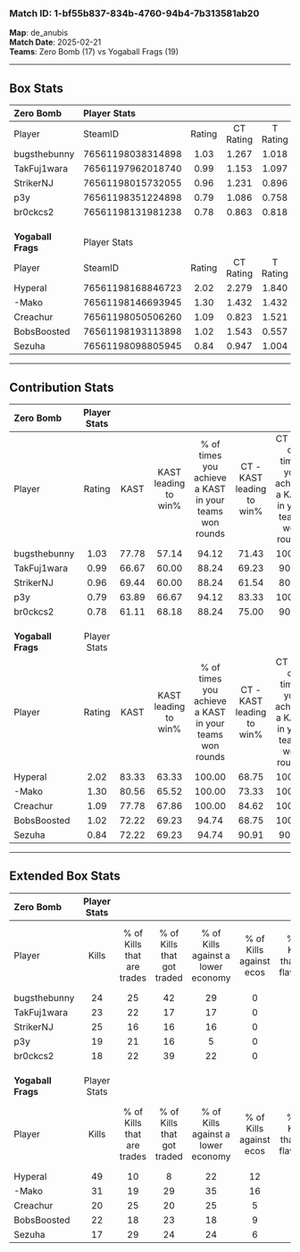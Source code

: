 ### Match ID: 1-bf55b837-834b-4760-94b4-7b313581ab20  
**Map**: de_anubis  
**Match Date**: 2025-02-21  
**Teams**: Zero Bomb (17) vs Yogaball Frags (19)  

---  

## Box Stats  

| **Zero Bomb**      | Player Stats      |        |           |          |       |       |       |         |        |      |     |
| :- | :- | :-: | :-: | :-: | :-: | :-: | :-: | :-: | :-: | :-: | :-: |
| Player             | SteamID           | Rating | CT Rating | T Rating | KAST  |  ADR  | Kills | Assists | Deaths | K/D  | HS% |
| bugsthebunny       | 76561198038314898 |  1.03  |   1.267   |  1.018   | 77.78 | 69.3  |  24   |    5    |   28   | 0.86 | 54  |
| TakFuj1wara        | 76561197962018740 |  0.99  |   1.153   |  1.097   | 66.67 | 75.3  |  23   |    6    |   25   | 0.92 | 52  |
| StrikerNJ          | 76561198015732055 |  0.96  |   1.231   |  0.896   | 69.44 | 69.3  |  25   |    4    |   30   | 0.83 | 36  |
| p3y                | 76561198351224898 |  0.79  |   1.086   |  0.758   | 63.89 | 64.3  |  19   |    6    |   28   | 0.68 | 36  |
| br0ckcs2           | 76561198131981238 |  0.78  |   0.863   |  0.818   | 61.11 | 79.1  |  18   |   10    |   30   | 0.60 | 50  |
|                    |                   |        |           |          |       |       |       |         |        |      |     |
|                    |                   |        |           |          |       |       |       |         |        |      |     |
|                    |                   |        |           |          |       |       |       |         |        |      |     |
| **Yogaball Frags** | Player Stats      |        |           |          |       |       |       |         |        |      |     |
| Player             | SteamID           | Rating | CT Rating | T Rating | KAST  |  ADR  | Kills | Assists | Deaths | K/D  | HS% |
| Hyperal            | 76561198168846723 |  2.02  |   2.279   |  1.840   | 83.33 | 125.4 |  49   |    7    |   17   | 2.88 | 18  |
| -Mako              | 76561198146693945 |  1.30  |   1.432   |  1.432   | 80.56 | 84.4  |  31   |   12    |   27   | 1.15 | 32  |
| Creachur           | 76561198050506260 |  1.09  |   0.823   |  1.521   | 77.78 | 71.9  |  20   |   12    |   19   | 1.05 | 75  |
| BobsBoosted        | 76561198193113898 |  1.02  |   1.543   |  0.557   | 72.22 | 65.8  |  22   |    6    |   22   | 1.00 | 45  |
| Sezuha             | 76561198098805945 |  0.84  |   0.947   |  1.004   | 72.22 | 62.6  |  17   |   10    |   26   | 0.65 | 64  |
---  

## Contribution Stats  

| **Zero Bomb**      | Player Stats |       |                      |                                                        |                           |                                                             |                          |                                                            |
| :- | :-: | :-: | :-: | :-: | :-: | :-: | :-: | :-: |
| Player             |    Rating    | KAST  | KAST leading to win% | % of times you achieve a KAST in your teams won rounds | CT - KAST leading to win% | CT - % of times you achieve a KAST in your teams won rounds | T - KAST leading to win% | T - % of times you achieve a KAST in your teams won rounds |
| bugsthebunny       |     1.03     | 77.78 |        57.14         |                         94.12                          |           71.43           |                           100.00                            |          42.86           |                           85.71                            |
| TakFuj1wara        |     0.99     | 66.67 |        60.00         |                         88.24                          |           69.23           |                            90.00                            |          50.00           |                           85.71                            |
| StrikerNJ          |     0.96     | 69.44 |        60.00         |                         88.24                          |           61.54           |                            80.00                            |          58.33           |                           100.00                           |
| p3y                |     0.79     | 63.89 |        66.67         |                         94.12                          |           83.33           |                           100.00                            |          50.00           |                           85.71                            |
| br0ckcs2           |     0.78     | 61.11 |        68.18         |                         88.24                          |           75.00           |                            90.00                            |          60.00           |                           85.71                            |
|                    |              |       |                      |                                                        |                           |                                                             |                          |                                                            |
|                    |              |       |                      |                                                        |                           |                                                             |                          |                                                            |
|                    |              |       |                      |                                                        |                           |                                                             |                          |                                                            |
| **Yogaball Frags** | Player Stats |       |                      |                                                        |                           |                                                             |                          |                                                            |
| Player             |    Rating    | KAST  | KAST leading to win% | % of times you achieve a KAST in your teams won rounds | CT - KAST leading to win% | CT - % of times you achieve a KAST in your teams won rounds | T - KAST leading to win% | T - % of times you achieve a KAST in your teams won rounds |
| Hyperal            |     2.02     | 83.33 |        63.33         |                         100.00                         |           68.75           |                           100.00                            |          57.14           |                           100.00                           |
| -Mako              |     1.30     | 80.56 |        65.52         |                         100.00                         |           73.33           |                           100.00                            |          57.14           |                           100.00                           |
| Creachur           |     1.09     | 77.78 |        67.86         |                         100.00                         |           84.62           |                           100.00                            |          53.33           |                           100.00                           |
| BobsBoosted        |     1.02     | 72.22 |        69.23         |                         94.74                          |           68.75           |                           100.00                            |          70.00           |                           87.50                            |
| Sezuha             |     0.84     | 72.22 |        69.23         |                         94.74                          |           90.91           |                            90.91                            |          53.33           |                           100.00                           |
---  

## Extended Box Stats  

| **Zero Bomb**      | Player Stats |                            |                            |                                    |                         |                              |                                 |        |                             |                                     |                          |                               |                            |
| :- | :-: | :-: | :-: | :-: | :-: | :-: | :-: | :-: | :-: | :-: | :-: | :-: | :-: |
| Player             |    Kills     | % of Kills that are trades | % of Kills that got traded | % of Kills against a lower economy | % of Kills against ecos | % of Kills that are flawless | % of Kills that are close duels | Deaths | % of Deaths that get traded | % of Deaths against a lower economy | % of Deaths against ecos | % of Deaths that are flawless | % of Deaths that are close |
| bugsthebunny       |      24      |             25             |             42             |                 29                 |            0            |              50              |               13                |   28   |             25              |                 11                  |            0             |              61               |             7              |
| TakFuj1wara        |      23      |             22             |             17             |                 17                 |            0            |              57              |                9                |   25   |             16              |                 12                  |            0             |              48               |             12             |
| StrikerNJ          |      25      |             16             |             16             |                 16                 |            0            |              64              |                8                |   30   |             23              |                 17                  |            0             |              80               |             0              |
| p3y                |      19      |             21             |             16             |                 5                  |            0            |              79              |                5                |   28   |             14              |                 11                  |            0             |              71               |             4              |
| br0ckcs2           |      18      |             22             |             39             |                 22                 |            0            |              39              |                6                |   30   |             13              |                 17                  |            0             |              60               |             0              |
|                    |              |                            |                            |                                    |                         |                              |                                 |        |                             |                                     |                          |                               |                            |
|                    |              |                            |                            |                                    |                         |                              |                                 |        |                             |                                     |                          |                               |                            |
|                    |              |                            |                            |                                    |                         |                              |                                 |        |                             |                                     |                          |                               |                            |
| **Yogaball Frags** | Player Stats |                            |                            |                                    |                         |                              |                                 |        |                             |                                     |                          |                               |                            |
| Player             |    Kills     | % of Kills that are trades | % of Kills that got traded | % of Kills against a lower economy | % of Kills against ecos | % of Kills that are flawless | % of Kills that are close duels | Deaths | % of Deaths that get traded | % of Deaths against a lower economy | % of Deaths against ecos | % of Deaths that are flawless | % of Deaths that are close |
| Hyperal            |      49      |             10             |             8              |                 22                 |           12            |              69              |                0                |   17   |             18              |                 18                  |            0             |              71               |             6              |
| -Mako              |      31      |             19             |             29             |                 35                 |           16            |              71              |                0                |   27   |             33              |                 26                  |            7             |              48               |             0              |
| Creachur           |      20      |             25             |             20             |                 25                 |            5            |              50              |               25                |   19   |             26              |                 21                  |            5             |              58               |             21             |
| BobsBoosted        |      22      |             18             |             23             |                 18                 |            9            |              68              |                0                |   22   |              9              |                 27                  |            5             |              45               |             5              |
| Sezuha             |      17      |             29             |             24             |                 24                 |            6            |              47              |                6                |   26   |             35              |                 19                  |            0             |              58               |             12             |
